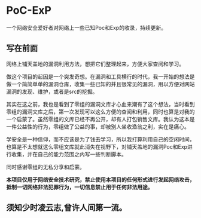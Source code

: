 # PoC-ExP
一个网络安全爱好者对网络上一些已知Poc和Exp的收录，持续更新。

## 写在前面

网络上铺天盖地的漏洞利用方法，想把它们整理起来，方便大家查阅和学习。

做这个项目的起因是一个突发奇想。在漏洞和工具横行的时代，我一开始的想法是做一个简简单单的漏洞仓库，收集一些已知的并且很常见的漏洞，用以方便对网站漏洞的发现、维护，或者是src的挖掘。

其实在这之前，我也是看到了零组的漏洞文库才心血来潮有了这个想法，当时看到零组的漏洞文库之后，第一次发现可以这么方便的查阅和利用，同时也算是对我的一个启蒙了。虽然零组的文库已经不再公开，却有人打包销售文库。我认为这本是一件公益性的行为，零组做了公益的事，却被别人坐收渔翁之利，实在是痛心。

学安全是一种信仰，而不应该是为了钱去学习，所以我打算利用自己的空闲时间，也算是不太想就这么零组文库就此消失在视野下，对铺天盖地的漏洞Poc和Exp进行收集，并在自己的能力范围之内写一些判断脚本。

同时感谢零组的无私分享和启蒙。

**本项目仅用于网络安全技术研究，禁止使用本项目的任何形式进行发起网络攻击，抵制一切网络非法犯罪行为，一切信息禁止用于任何非法用途。**

## 须知少时凌云志,曾许人间第一流。
